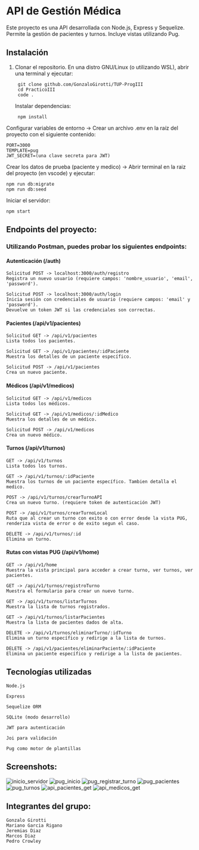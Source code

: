 # API de Gestión Médica

Este proyecto es una API desarrollada con Node.js, Express y Sequelize. Permite la gestión de pacientes y turnos. Incluye vistas utilizando Pug.

## Instalación

1. Clonar el repositorio. 
   En una distro GNU/Linux (o utilizando WSL), abrir una terminal y ejecutar:
   
        git clone github.com/GonzaloGirotti/TUP-ProgIII 
        cd PracticoIII 
        code . 

    Instalar dependencias:

        npm install

Configurar variables de entorno ->
Crear un archivo .env en la raíz del proyecto con el siguiente contenido:

    PORT=3000
    TEMPLATE=pug
    JWT_SECRET=(una clave secreta para JWT)

Crear los datos de prueba (paciente y medico) -> Abrir terminal en la raiz del proyecto (en vscode) y ejecutar:

    npm run db:migrate
    npm run db:seed

Iniciar el servidor:

    npm start

## Endpoints del proyecto:

### Utilizando Postman, puedes probar los siguientes endpoints:

#### Autenticación (/auth)

    Solicitud POST -> localhost:3000/auth/registro
    Registra un nuevo usuario (requiere campos: 'nombre_usuario', 'email', 'password').

    Solicitud POST -> localhost:3000/auth/login
    Inicia sesión con credenciales de usuario (requiere campos: 'email' y 'password').
    Devuelve un token JWT si las credenciales son correctas.

#### Pacientes (/api/v1/pacientes)

    Solicitud GET -> /api/v1/pacientes
    Lista todos los pacientes.

    Solicitud GET -> /api/v1/pacientes/:idPaciente
    Muestra los detalles de un paciente específico.

    Solicitud POST -> /api/v1/pacientes
    Crea un nuevo paciente.

#### Médicos (/api/v1/medicos)

    Solicitud GET -> /api/v1/medicos
    Lista todos los médicos.

    Solicitud GET -> /api/v1/medicos/:idMedico
    Muestra los detalles de un médico.

    Solicitud POST -> /api/v1/medicos
    Crea un nuevo médico.

#### Turnos (/api/v1/turnos)

    GET -> /api/v1/turnos
    Lista todos los turnos.

    GET -> /api/v1/turnos/:idPaciente
    Muestra los turnos de un paciente específico. Tambien detalla el medico.

    POST -> /api/v1/turnos/crearTurnoAPI
    Crea un nuevo turno. (requiere token de autenticación JWT)

    POST -> /api/v1/turnos/crearTurnoLocal
    Ruta que al crear un turno con exito o con error desde la vista PUG, renderiza vista de error o de exito segun el caso.

    DELETE -> /api/v1/turnos/:id
    Elimina un turno.

#### Rutas con vistas PUG (/api/v1/home)

    GET -> /api/v1/home
    Muestra la vista principal para acceder a crear turno, ver turnos, ver pacientes.

    GET -> /api/v1/turnos/registroTurno
    Muestra el formulario para crear un nuevo turno.

    GET -> /api/v1/turnos/listarTurnos
    Muestra la lista de turnos registrados.

    GET -> /api/v1/turnos/listarPacientes
    Muestra la lista de pacientes dados de alta.

    DELETE -> /api/v1/turnos/eliminarTurno/:idTurno
    Elimina un turno específico y redirige a la lista de turnos.

    DELETE -> /api/v1/pacientes/eliminarPaciente/:idPaciente
    Elimina un paciente específico y redirige a la lista de pacientes.

## Tecnologías utilizadas

    Node.js

    Express

    Sequelize ORM

    SQLite (modo desarrollo)

    JWT para autenticación

    Joi para validación

    Pug como motor de plantillas

## Screenshots:
![inicio_servidor](./screenshots/SCREEN1.png)
![pug_inicio](./screenshots/SCREEN2.png)
![pug_registrar_turno](./screenshots/SCREEN3.png)
![pug_pacientes](./screenshots/SCREEN4.png)
![pug_turnos](./screenshots/SCREEN5.png)
![api_pacientes_get](./screenshots/SCREEN6.png)
![api_medicos_get](./screenshots/SCREEN7.png)

## Integrantes del grupo:
    Gonzalo Girotti
    Mariano Garcia Rigano
    Jeremias Diaz
    Marcos Diaz
    Pedro Crowley